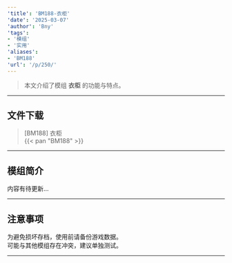 ```yaml
---
'title': 'BM188-衣柜'
'date': '2025-03-07'
'author': 'Bny'
'tags':
- '模组'
- '实用'
'aliases':
- 'BM188'
'url': '/p/250/'
---
```


> 本文介绍了模组 **衣柜** 的功能与特点。

---

## 文件下载

> [BM188] 衣柜  
{{< pan "BM188" >}}  

---

## 模组简介

>  
内容有待更新...  

---

## 注意事项

>  
为避免损坏存档，使用前请备份游戏数据。  
可能与其他模组存在冲突，建议单独测试。  

---

